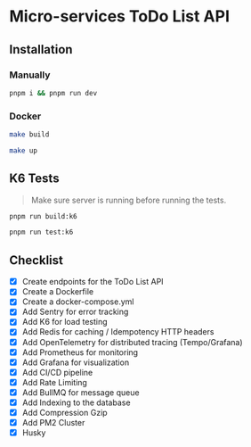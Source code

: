 # Micro-services ToDo List API

## Installation

### Manually

```bash
pnpm i && pnpm run dev
```

### Docker

```bash
make build
```

```bash
make up
```

## K6 Tests

> Make sure server is running before running the tests.

```bash
pnpm run build:k6
```

```bash
pnpm run test:k6
```

## Checklist

- [x] Create endpoints for the ToDo List API
- [x] Create a Dockerfile
- [x] Create a docker-compose.yml
- [x] Add Sentry for error tracking
- [x] Add K6 for load testing
- [x] Add Redis for caching / Idempotency HTTP headers
- [x] Add OpenTelemetry for distributed tracing (Tempo/Grafana)
- [x] Add Prometheus for monitoring
- [x] Add Grafana for visualization
- [x] Add CI/CD pipeline
- [x] Add Rate Limiting
- [x] Add BullMQ for message queue
- [x] Add Indexing to the database
- [x] Add Compression Gzip
- [x] Add PM2 Cluster
- [x] Husky
